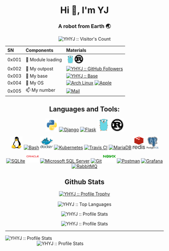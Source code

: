 <h1 align="center">Hi 👋, I'm YJ</h1>

<h3 align="center">A robot from Earth 🌏</h3>

<p align="center"><img src="https://profile-counter.glitch.me/{YHYJ}/count.svg" alt="YHYJ :: Visitor's Count" /></p>

<div align="center">

| SN    | Components       | Materials                                                    |
| :---- | :--------------- | :----------------------------------------------------------- |
| 0x001 | 🌱 Module loading | <a href="https://golang.org"><img src="https://raw.githubusercontent.com/devicons/devicon/master/icons/go/go-original.svg" alt="Golang" width="26" height="26"/></a><a href="https://www.rust-lang.org"><img src="https://raw.githubusercontent.com/devicons/devicon/master/icons/rust/rust-plain.svg" alt="Rust" width="28" height="28"/></a> |
| 0x002 | 🚩 My outpost     | <a href="https://github.com/YHYJ"><img src="https://img.shields.io/github/followers/YHYJ.svg?label=GitHub&style=social" alt="YHYJ :: GitHub Followers"></a> |
| 0x003 | 🏡 My base        | <a href="https://yj1516.top"><img src="https://yj1516.top/images/favicon/favicon.ico" alt="YHYJ :: Base" width="28" height="28"/></a> |
| 0x004 | 🤖 My OS          | <a href="https://archlinux.org"><img src="https://img.shields.io/badge/arch%20linux-0066CC.svg?style=for-the-badge&logo=arch-linux&logoColor=0066CC&labelColor=DDE1E6" alt="Arch Linux"/></a> <a href="https://apple.com"><img src="https://img.shields.io/badge/macos-black.svg?style=for-the-badge&logo=apple&logoColor=black&labelColor=DDE1E6" alt="Apple"/></a> |
| 0x005 | 📫 My number      | [![Mail](https://img.shields.io/badge/Outlook-yj1516268%40outlook.com-blue)](mailto:yj1516268@outlook.com) |

</div>

<h2 align="center">Languages and Tools:</h2>

<p align="center">
<a href="https://www.python.org" target="_blank" rel="noreferrer"><img src="https://raw.githubusercontent.com/devicons/devicon/master/icons/python/python-original.svg" alt="Python" width="40" height="40"/></a>
<a href="https://www.djangoproject.com/" target="_blank" rel="noreferrer"><img src="https://cdn.worldvectorlogo.com/logos/django.svg" alt="Django" width="40" height="40"/></a>
<a href="https://flask.palletsprojects.com/" target="_blank" rel="noreferrer"><img src="https://www.vectorlogo.zone/logos/pocoo_flask/pocoo_flask-icon.svg" alt="Flask" width="40" height="40"/></a>
<a href="https://golang.org" target="_blank" rel="noreferrer"><img src="https://raw.githubusercontent.com/devicons/devicon/master/icons/go/go-original.svg" alt="Golang" width="40" height="40"/></a>
<a href="https://www.rust-lang.org" target="_blank" rel="noreferrer"><img src="https://raw.githubusercontent.com/devicons/devicon/master/icons/rust/rust-plain.svg" alt="Rust" width="40" height="40"/></a>
<!-- <a href="https://nim-lang.org/" target="_blank" rel="noreferrer"><img src="https://www.vectorlogo.zone/logos/nim-lang/nim-lang-icon.svg" alt="Nim" width="40" height="40"/></a> -->
<!-- <a href="https://developer.apple.com/swift/" target="_blank" rel="noreferrer"><img src="https://raw.githubusercontent.com/devicons/devicon/master/icons/swift/swift-original.svg" alt="Swift" width="40" height="40"/></a> -->
<!-- <a href="https://developer.apple.com/library/archive/documentation/Cocoa/Conceptual/ProgrammingWithObjectiveC/Introduction/Introduction.html" target="_blank" rel="noreferrer"><img src="https://www.vectorlogo.zone/logos/apple_objectivec/apple_objectivec-icon.svg" alt="Objective-C" width="40" height="40"/></a> -->
<!-- <a href="https://www.qt.io/" target="_blank" rel="noreferrer"><img src="https://upload.wikimedia.org/wikipedia/commons/0/0b/Qt_logo_2016.svg" alt="Qt" width="40" height="40"/></a> -->
<!-- <a href="https://vuejs.org/" target="_blank" rel="noreferrer"><img src="https://raw.githubusercontent.com/devicons/devicon/master/icons/vuejs/vuejs-original-wordmark.svg" alt="Vue.js" width="40" height="40"/></a> -->
</p>

<p align="center">
<a href="https://www.linux.org/" target="_blank" rel="noreferrer"><img src="https://raw.githubusercontent.com/devicons/devicon/master/icons/linux/linux-original.svg" alt="Linux" width="40" height="40"/></a>
<a href="https://www.gnu.org/software/bash/" target="_blank" rel="noreferrer"><img src="https://www.vectorlogo.zone/logos/gnu_bash/gnu_bash-icon.svg" alt="Bash" width="40" height="40"/></a>
<a href="https://www.docker.com/" target="_blank" rel="noreferrer"><img src="https://raw.githubusercontent.com/devicons/devicon/master/icons/docker/docker-original-wordmark.svg" alt="Docker" width="40" height="40"/></a>
<a href="https://kubernetes.io" target="_blank" rel="noreferrer"><img src="https://www.vectorlogo.zone/logos/kubernetes/kubernetes-icon.svg" alt="Kubernetes" width="40" height="40"/></a>
<a href="https://travis-ci.org" target="_blank" rel="noreferrer"><img src="https://www.vectorlogo.zone/logos/travis-ci/travis-ci-icon.svg" alt="Travis CI" width="40" height="40"/></a>
<a href="https://mariadb.org/" target="_blank" rel="noreferrer"><img src="https://www.vectorlogo.zone/logos/mariadb/mariadb-icon.svg" alt="MariaDB" width="40" height="40"/></a>
<a href="https://redis.io" target="_blank" rel="noreferrer"><img src="https://raw.githubusercontent.com/devicons/devicon/master/icons/redis/redis-original-wordmark.svg" alt="Redis" width="40" height="40"/></a>
<a href="https://www.postgresql.org" target="_blank" rel="noreferrer"><img src="https://raw.githubusercontent.com/devicons/devicon/master/icons/postgresql/postgresql-original-wordmark.svg" alt="PostgreSQL" widtah="40" height="40"/></a>
<a href="https://www.sqlite.org/" target="_blank" rel="noreferrer"><img src="https://www.vectorlogo.zone/logos/sqlite/sqlite-icon.svg" alt="SQLite" width="40" height="40"/></a>
<a href="https://www.oracle.com/" target="_blank" rel="noreferrer"><img src="https://raw.githubusercontent.com/devicons/devicon/master/icons/oracle/oracle-original.svg" alt="Oracle" width="40" height="40"/></a>
<a href="https://www.microsoft.com/en-us/sql-server" target="_blank" rel="noreferrer"><img src="https://www.svgrepo.com/show/303229/microsoft-sql-server-logo.svg" alt="Microsoft SQL Server" width="40" height="40"/></a>
<a href="https://git-scm.com/" target="_blank" rel="noreferrer"><img src="https://www.vectorlogo.zone/logos/git-scm/git-scm-icon.svg" alt="Git" width="40" height="40"/></a>
<a href="https://www.nginx.com" target="_blank" rel="noreferrer"><img src="https://raw.githubusercontent.com/devicons/devicon/master/icons/nginx/nginx-original.svg" alt="Nginx" width="40" height="40"/></a>
<a href="https://postman.com" target="_blank" rel="noreferrer"><img src="https://www.vectorlogo.zone/logos/getpostman/getpostman-icon.svg" alt="Postman" width="40" height="40"/></a>
<a href="https://grafana.com" target="_blank" rel="noreferrer"><img src="https://www.vectorlogo.zone/logos/grafana/grafana-icon.svg" alt="Grafana" width="40" height="40"/></a>
<a href="https://www.rabbitmq.com" target="_blank" rel="noreferrer"><img src="https://www.vectorlogo.zone/logos/rabbitmq/rabbitmq-icon.svg" alt="RabbitMQ" width="40" height="40"/></a>
<!-- <a href="https://www.tensorflow.org" target="_blank" rel="noreferrer"><img src="https://www.vectorlogo.zone/logos/tensorflow/tensorflow-icon.svg" alt="TensorFlow" width="40" height="40"/></a> -->
</p>

<h2 align="center">Github Stats</h2>

<p align="center"><a href="https://github.com/YHYJ/YHYJ"><img src="https://github-profile-trophy.vercel.app/?username=yhyj&column=-1&margin-w=15&no-bg=false&no-frame=true" alt="YHYJ :: Profile Trophy" /></a></p>

<p align="center">
<!-- <img align='left' src="https://raw.githubusercontent.com/YHYJ/YHYJ/main/src/img/octocat.gif" width="230"> -->
<img align="center" src="https://github-readme-stats.vercel.app/api/top-langs/?username=YHYJ&langs_count=10&theme=tokyonight&layout=compact" alt="YHYJ :: Top Languages" />
<!-- <img align='right' src="https://raw.githubusercontent.com/YHYJ/YHYJ/main/src/img/octocat.gif" width="230"> -->
</p>

<p align="center">
<img src="https://github-readme-stats.vercel.app/api?username=YHYJ&show_icons=true&theme=synthwave" alt="YHYJ :: Profile Stats" />
</p>

<p align="center">
<img src="https://github-readme-streak-stats.herokuapp.com/?user=YHYJ&theme=dark" alt="YHYJ :: Profile Stats" />
</p>

---

<p>
<img align="left" width="404" src="https://github-readme-stats.vercel.app/api?username=YHYJ&show_icons=true&theme=synthwave" alt="YHYJ :: Profile Stats" />
<img align="right" width="404" src="https://github-readme-streak-stats.herokuapp.com/?user=YHYJ&theme=dark" alt="YHYJ :: Profile Stats" />
</p>

